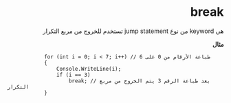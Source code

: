 <div dir="rtl">

# break 

هي keyword من نوع jump statement تستخدم للخروج من مربع التكرار 

**مثال**

<div dir="ltr">
  
```
            for (int i = 0; i < 7; i++) // طباعة الأرقام من 0 غلى 6
            {
                Console.WriteLine(i);
                if (i == 3)
                    break; // بعد طباعة الرقم 3 يتم الخروج من مربع التكرار
            }

```
